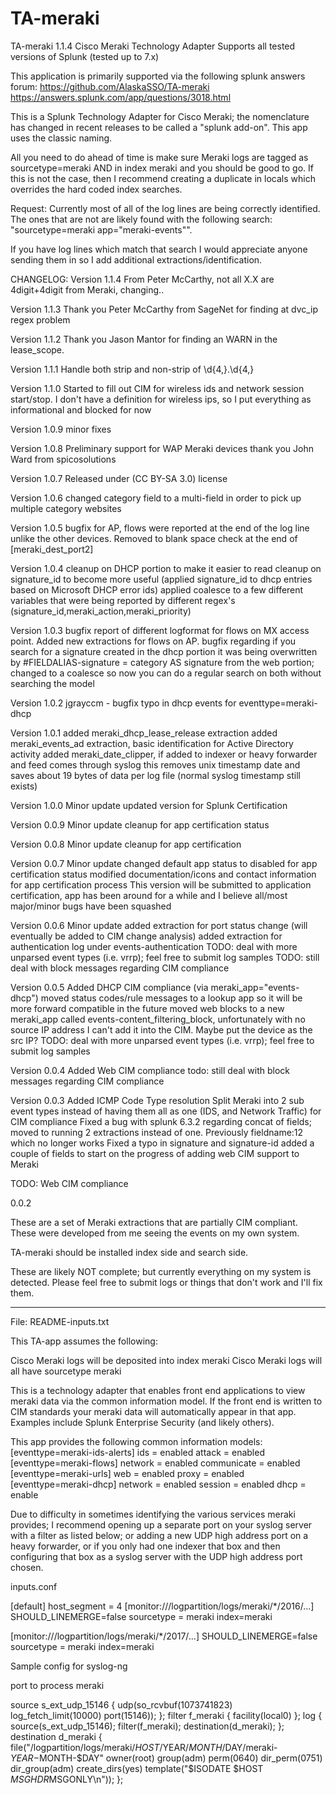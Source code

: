 # TA-meraki
TA-meraki 1.1.4
Cisco Meraki Technology Adapter
Supports all tested versions of Splunk (tested up to 7.x)

This application is primarily supported via the following splunk answers forum:
https://github.com/AlaskaSSO/TA-meraki
https://answers.splunk.com/app/questions/3018.html

This is a Splunk Technology Adapter for Cisco Meraki;  the nomenclature has changed in recent releases to be called a "splunk add-on".  This app uses the classic naming.

All you need to do ahead of time is make sure Meraki logs are tagged as sourcetype=meraki AND in index meraki and you should be good to go.  If this is not the case, then I recommend creating a duplicate in locals which overrides the hard coded index searches.

Request:  Currently most of all of the log lines are being correctly identified.  The ones that are not are likely found with the following search:
"sourcetype=meraki app="meraki-events"".

If you have log lines which match that search I would appreciate anyone sending them in so I add additional extractions/identification.


CHANGELOG: 
Version 1.1.4
From Peter McCarthy, not all X.X are 4digit+4digit from Meraki, changing..

Version 1.1.3
Thank you Peter McCarthy from SageNet for finding at dvc_ip regex problem

Version 1.1.2
Thank you Jason Mantor for finding an WARN in the lease_scope.

Version 1.1.1
Handle both strip and non-strip of \d{4,}\.\d{4,}

Version 1.1.0
Started to fill out CIM for wireless ids and network session start/stop.  I don't have a definition for wireless ips, so
I put everything as informational and blocked for now

Version 1.0.9
minor fixes

Version 1.0.8
Preliminary support for WAP Meraki devices thank you John Ward from spicosolutions

Version 1.0.7
Released under (CC BY-SA 3.0) license

Version 1.0.6
changed category field to a multi-field in order to pick up multiple category websites

Version 1.0.5
bugfix for AP, flows were reported at the end of the log line unlike the other devices.  Removed to blank space check at the end of [meraki_dest_port2]

Version 1.0.4
cleanup on DHCP portion to make it easier to read
cleanup on signature_id to become more useful (applied signature_id to dhcp entries based on Microsoft DHCP error ids)
applied coalesce to a few different variables that were being reported by different regex's (signature_id,meraki_action,meraki_priority)

Version 1.0.3
bugfix report of different logformat for flows on MX access point.  Added new extractions for flows on AP.
bugfix regarding if you search for a signature created in the dhcp portion it was being overwritten by #FIELDALIAS-signature = category AS signature from the web portion; changed to a coalesce so now you can do a regular search on both without searching the model

Version 1.0.2
jgrayccm - bugfix typo in dhcp events for eventtype=meraki-dhcp

Version 1.0.1
added meraki_dhcp_lease_release extraction
added meraki_events_ad extraction, basic identification for Active Directory activity
added meraki_date_clipper, if added to indexer or heavy forwarder and feed comes through syslog this removes unix timestamp date and saves about 19 bytes of data per log file (normal syslog timestamp still exists)

Version 1.0.0
Minor update
updated version for Splunk Certification

Version 0.0.9
Minor update
cleanup for app certification status

Version 0.0.8
Minor update
cleanup for app certification

Version 0.0.7
Minor update
changed default app status to disabled for app certification status
modified documentation/icons and contact information for app certification process
This version will be submitted to application certification, app has been around for a while and I believe all/most major/minor bugs have been squashed

Version 0.0.6
Minor update
added extraction for port status change (will eventually be added to CIM change analysis)
added extraction for authentication log under events-authentication
TODO: deal with more unparsed event types (i.e. vrrp); feel free to submit log samples
TODO: still deal with block messages regarding CIM compliance

Version 0.0.5
Added DHCP CIM compliance (via meraki_app="events-dhcp")
moved status codes/rule messages to a lookup app so it will be more forward compatible in the future
moved web blocks to a new meraki_app called events-content_filtering_block, unfortunately with no source IP address I can't add it into the CIM.  Maybe put the device as the src IP?
TODO: deal with more unparsed event types (i.e. vrrp); feel free to submit log samples

Version 0.0.4
Added Web CIM compliance
todo: still deal with block messages regarding CIM compliance

Version 0.0.3
Added ICMP Code Type resolution
Split Meraki into 2 sub event types instead of having them all as one
(IDS, and Network Traffic) for CIM compliance
Fixed a bug with splunk 6.3.2 regarding concat of fields; moved to running 2 extractions instead of one.  Previously fieldname:$1$2 which no longer works
Fixed a typo in signature and signature-id
added a couple of fields to start on the progress of adding web CIM support to Meraki

TODO:  Web CIM compliance

0.0.2

These are a set of Meraki extractions that are partially CIM compliant.  These were developed from me seeing the events on my own system.

TA-meraki should be installed index side and search side.

These are likely NOT complete; but currently everything on my system is detected.  Please feel free to submit logs or things that don't work
and I'll fix them.

---
File: README-inputs.txt
 
This TA-app assumes the following:

Cisco Meraki logs will be deposited into index meraki
Cisco Meraki logs will all have sourcetype meraki

This is a technology adapter that enables front end applications to view meraki data via the common information model. If the front end is written to CIM standards your meraki data will automatically appear in that app. Examples include Splunk Enterprise Security (and likely others).

This app provides the following common information models:
[eventtype=meraki-ids-alerts]
ids = enabled
attack = enabled
[eventtype=meraki-flows]
network = enabled
communicate = enabled
[eventtype=meraki-urls]
web = enabled
proxy = enabled
[eventtype=meraki-dhcp]
network = enabled
session = enabled
dhcp = enable

Due to difficulty in sometimes identifying the various services meraki provides; I recommend opening up a separate port on your syslog server with a filter as listed below; or adding a new UDP high address port on a heavy forwarder, or if you only had one indexer that box and then configuring that box as a syslog server with the UDP high address port chosen.

inputs.conf

[default]
host_segment = 4
[monitor:///logpartition/logs/meraki/*/2016/...]
SHOULD_LINEMERGE=false
sourcetype = meraki
index=meraki

[monitor:///logpartition/logs/meraki/*/2017/...]
SHOULD_LINEMERGE=false
sourcetype = meraki
index=meraki

Sample config for syslog-ng

port to process meraki

source s_ext_udp_15146 {
udp(so_rcvbuf(1073741823) log_fetch_limit(10000) port(15146));
};
filter f_meraki { facility(local0) };
log {
source(s_ext_udp_15146);
filter(f_meraki);
destination(d_meraki);
};
destination d_meraki {
file("/logpartition/logs/meraki/$HOST/$YEAR/$MONTH/$DAY/meraki-$YEAR-$MONTH-$DAY"
owner(root) group(adm) perm(0640) dir_perm(0751) dir_group(adm) create_dirs(yes) template("$ISODATE $HOST $MSGHDR$MSGONLY\n"));
};
